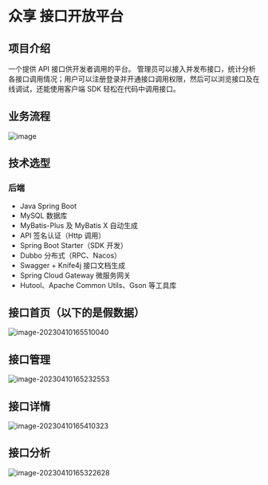 # 众享 接口开放平台

## 项目介绍
一个提供 API 接口供开发者调用的平台。
管理员可以接入并发布接口，统计分析各接口调用情况；用户可以注册登录并开通接口调用权限，然后可以浏览接口及在线调试，还能使用客户端 SDK 轻松在代码中调用接口。

## 业务流程
![image](https://user-images.githubusercontent.com/94662685/230849728-0f8cd19a-14a9-46a6-b738-75be37412032.png)


## 技术选型
### 后端
-   Java Spring Boot
-   MySQL 数据库
-   MyBatis-Plus 及 MyBatis X 自动生成
-   API 签名认证（Http 调用）
-   Spring Boot Starter（SDK 开发）
-   Dubbo 分布式（RPC、Nacos）
-   Swagger + Knife4j 接口文档生成
-   Spring Cloud Gateway 微服务网关
-   Hutool、Apache Common Utils、Gson 等工具库


## 接口首页（以下的是假数据）
![image-20230410165510040](https://user-images.githubusercontent.com/94662685/230869763-96af3fc0-1acc-4210-94a3-a18a20e09ea8.png)

## 接口管理
![image-20230410165232553](https://user-images.githubusercontent.com/94662685/230869878-48303dfa-eec8-4889-90a0-45b8cdc1f5b7.png)

## 接口详情
![image-20230410165410323](https://user-images.githubusercontent.com/94662685/230869976-75c22100-4cfb-465e-904e-01a71451a8d9.png)

## 接口分析
![image-20230410165322628](https://user-images.githubusercontent.com/94662685/230870014-3c59cb80-a77a-40a3-8a3a-e1ece30bd0ca.png)




